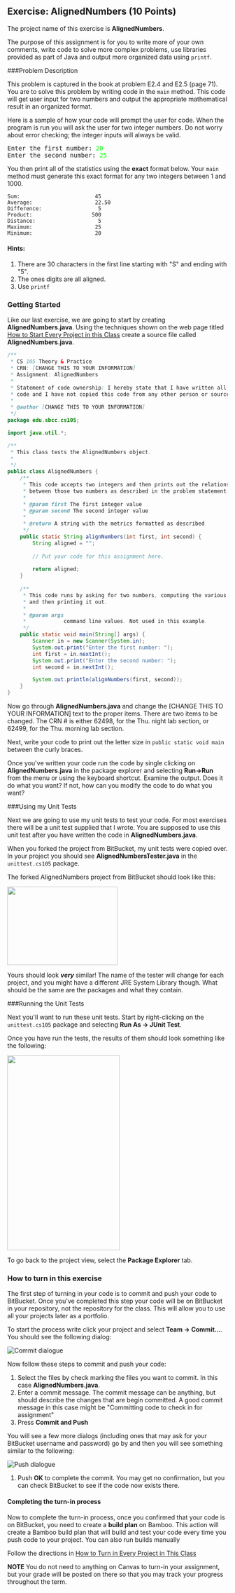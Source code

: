 ## Exercise: AlignedNumbers (10 Points)

The project name of this exercise is **AlignedNumbers**.

The purpose of this assignment is for you to write more of your own comments, write code to solve more complex problems, use libraries provided as part of Java and output more organized data using `printf`. 

###Problem Description

This problem is captured in the book at problem E2.4 and E2.5 (page 71). You are to solve this problem by writing code in the `main` method. This code will get user input for two numbers and output the appropriate mathematical result in an organized format.

Here is a sample of how your code will prompt the user for code. When the program is run you will ask the user for two integer numbers. Do not worry about error checking; the integer inputs will always be valid.

<pre>Enter the first number: <span style="color: #0f0;">20</span>
Enter the second number: <span style="color: #0f0;">25</span>
</pre>

You then print all of the statistics using the **exact** format below. Your `main` method must generate this exact format for any two integers between 1 and 1000.

```
Sum:                        45
Average:                    22.50
Difference:                  5
Product:                   500
Distance:                    5
Maximum:                    25
Minimum:                    20
```

#### Hints:

1. There are 30 characters in the first line starting with "S" and ending with "5".
2. The ones digits are all aligned.
3. Use `printf`

### Getting Started

Like our last exercise, we are going to start by creating **AlignedNumbers.java**. Using the techniques shown on the web page titled [How to Start Every Project in this Class](http://crowd.cs.sbcc.edu:7990/projects/CS105F2016/repos/allan.knight/browse/HowToStartEveryProject.md) create a source file called **AlignedNumbers.java**.

```java
/**
 * CS 105 Theory & Practice
 * CRN: [CHANGE THIS TO YOUR INFORMATION]
 * Assignment: AlignedNumbers
 * 
 * Statement of code ownership: I hereby state that I have written all of this
 * code and I have not copied this code from any other person or source.
 * 
 * @author [CHANGE THIS TO YOUR INFORMATION]
 */
package edu.sbcc.cs105;

import java.util.*;

/**
 * This class tests the AlignedNumbers object.
 *
 */
public class AlignedNumbers {
    /**
     * This code accepts two integers and then prints out the relationshipe 
     * between those two numbers as described in the problem statement.
     *
     * @param first The first integer value
     * @param second The second integer value
     *
     * @return A string with the metrics formatted as described
     */
    public static String alignNumbers(int first, int second) {
        String aligned = "";
    	
        // Put your code for this assignment here.
	
        return aligned;
    }
    
    /**
     * This code runs by asking for two numbers, computing the various stats,
     * and then printing it out.
     * 
     * @param args
     *            command line values. Not used in this example.
     */
    public static void main(String[] args) {
        Scanner in = new Scanner(System.in);
        System.out.print("Enter the first number: ");
        int first = in.nextInt();
        System.out.print("Enter the second number: ");
        int second = in.nextInt();

        System.out.println(alignNumbers(first, second));
    }
}
```

Now go through **AlignedNumbers.java** and change the [CHANGE THIS TO YOUR INFORMATION] text to the proper items. There are two items to be changed. The CRN # is either 62498, for the Thu. night lab section, or 62499, for the Thu. morning lab section.

Next, write your code to print out the letter size in `public static void main` between the curly braces.

Once you've written your code run the code by single clicking on **AlignedNumbers.java** in the package explorer and selecting **Run->Run** from the menu or using the keyboard shortcut. Examine the output. Does it do what you want? If not, how can you modify the code to do what you want?

###Using my Unit Tests

Next we are going to use my unit tests to test your code. For most exercises there will be a unit test supplied that I wrote. You are supposed to use this unit test after you have written the code in **AlignedNumbers.java**.

When you forked the project from BitBucket, my unit tests were copied over. In your project you should see **AlignedNumbersTester.java** in the `unittest.cs105` package.

The forked AlignedNumbers project from BitBucket should look like this:

<img src="https://www.dropbox.com/s/4o3rjijlug1j5j7/miyazaki_layout.png?dl=1" width="252" height="179" />

Yours should look **_very_** similar! The name of the tester will change for each project, and you might have a different JRE System Library though. What should be the same are the packages and what they contain.

###Running the Unit Tests

Next you'll want to run these unit tests. Start by right-clicking on the `unittest.cs105` package and selecting **Run As -> JUnit Test**. 

Once you have run the tests, the results of them should look something like the following:

<img src="https://www.dropbox.com/s/79zw4fbsjebbx1s/junit_test.png?dl=1" width="257" height="445" />

To go back to the project view, select the **Package Explorer** tab.

### How to turn in this exercise

The first step of turning in your code is to commit and push your code to BitBucket. Once you've completed this step your code will be on BitBucket in your repository, not the repository for the class. This will allow you to use all your projects later as a portfolio.

To start the process write click your project and select **Team -> Commit...**. You should see the following dialog:

![Commit dialogue](https://www.dropbox.com/s/lojod76ghyzl626/commit-git.png?dl=1)

Now follow these steps to commit and push your code:

1. Select the files by check marking the files you want to commit. In this case **AlignedNumbers.java**. 
2. Enter a commit message. The commit message can be anything, but should describe the changes that are begin committed. A good commit message in this case might be "Committing code to check in for assignment"
3. Press **Commit and Push**

You will see a few more dialogs (including ones that may ask for your BitBucket username and password) go by and then you will see something similar to the following:

![Push dialogue](https://www.dropbox.com/s/niao32p4abbx4k2/push-git.png?dl=1)

1. Push **OK** to complete the commit. You may get no confirmation, but you can check BitBucket to see if the code now exists there.

#### Completing the turn-in process

Now to complete the turn-in process, once you confirmed that your code is on BitBucket, you need to create a **build plan** on Bamboo. This action will create a Bamboo build plan that will build and test your code every time you push code to your project. You can also run builds manually

Follow the directions in [How to Turn in Every Project in This Class](http://crowd.cs.sbcc.edu:7990/projects/CS105F2016/repos/allan.knight/browse/HowToTurnInEveryProjectInThisClass.md)

**NOTE** You do not need to anything on Canvas to turn-in your assignment, but your grade will be posted on there so that you may track your progress throughout the term.
